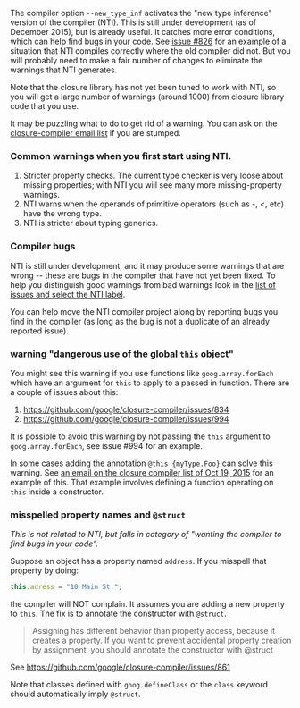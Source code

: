 The compiler option `--new_type_inf` activates the "new type inference" version of the compiler (NTI).  This is still under development (as of December 2015), but is already useful.  It catches more error conditions, which can help find bugs in your code.  See [issue #826](https://github.com/google/closure-compiler/issues/826) for an example of a situation that NTI compiles correctly where the old compiler did not. But you will probably need to make a fair number of changes to eliminate the warnings that NTI generates.

Note that the closure library has not yet been tuned to work with NTI, so you will get a large number of warnings (around 1000) from closure library code that you use.  

It may be puzzling what to do to get rid of a warning.  You can ask on the [closure-compiler email list](https://groups.google.com/forum/#!forum/closure-compiler-discuss) if you are stumped.

### Common warnings when you first start using NTI.

1) Stricter property checks. The current type checker is very loose about missing properties; with NTI you will see many more missing-property warnings.
2) NTI warns when the operands of primitive operators (such as -, <, etc) have the wrong type.
3) NTI is stricter about typing generics.

### Compiler bugs

NTI is still under development, and it may produce some warnings that are wrong -- these are bugs in the compiler that have not yet been fixed. To help you distinguish good warnings from bad warnings look in the [list of issues and select the NTI label](https://github.com/google/closure-compiler/issues?q=is%3Aopen+is%3Aissue+label%3ANTI).  

You can help move the NTI compiler project along by reporting bugs you find in the compiler (as long as the bug is not a duplicate of an already reported issue).


### warning "dangerous use of the global `this` object"

You might see this warning if you use functions like `goog.array.forEach` which have an argument for `this` to apply to a passed in function.  There are a couple of issues about this:

1. <https://github.com/google/closure-compiler/issues/834>
2. <https://github.com/google/closure-compiler/issues/994>

It is possible to avoid this warning by not passing the `this` argument to `goog.array.forEach`, see issue #994 for an example.

In some cases adding the annotation `@this {myType.Foo}` can solve this warning. See [an email on the closure compiler list of Oct 19, 2015](https://groups.google.com/d/msg/closure-compiler-discuss/22FsLdUCWbs/t1dq0-nWAgAJ) for an example of this.  That example involves defining a function operating on `this` inside a constructor.

### misspelled property names and `@struct`

*This is not related to NTI, but falls in category of "wanting the compiler to find bugs in your code".*

Suppose an object has a property named `address`.  If you misspell that property by doing:
```javascript
this.adress = "10 Main St.";
```
the compiler will NOT complain.  It assumes you are adding a new property to `this`.
The fix is to annotate the constructor with `@struct`.

>Assigning has different behavior than property access, because it creates a property. If you want to 
prevent accidental property creation by assignment, you should annotate the constructor with @struct

See <https://github.com/google/closure-compiler/issues/861>

Note that classes defined with `goog.defineClass` or the `class` keyword should automatically imply `@struct`.

